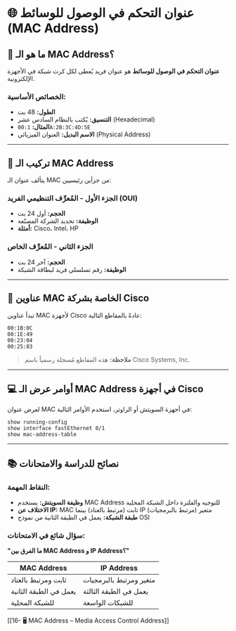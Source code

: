 # 🌐 عنوان التحكم في الوصول للوسائط (MAC Address)

## 📌 ما هو الـ MAC Address؟

**عنوان التحكم في الوصول للوسائط** هو عنوان فريد يُعطى لكل كرت شبكة في الأجهزة الإلكترونية.

### الخصائص الأساسية:

- **الطول:** 48 بت
- **التنسيق:** يُكتب بالنظام السادس عشر (Hexadecimal)
- **المثال:** `00:1A:2B:3C:4D:5E`
- **الاسم البديل:** العنوان الفيزيائي (Physical Address)

---

## 🔧 تركيب الـ MAC Address

يتألف عنوان الـ MAC من جزأين رئيسيين:

### الجزء الأول - المُعرِّف التنظيمي الفريد (OUI)

- **الحجم:** أول 24 بت
- **الوظيفة:** تحديد الشركة المصنّعة
- **أمثلة:** Cisco، Intel، HP

### الجزء الثاني - المُعرِّف الخاص

- **الحجم:** آخر 24 بت
- **الوظيفة:** رقم تسلسلي فريد لبطاقة الشبكة

---

## 🏢 عناوين MAC الخاصة بشركة Cisco

تبدأ عناوين MAC لأجهزة Cisco عادةً بالمقاطع التالية:

```
00:1B:0C
00:1E:49
00:23:04
00:25:83
```

> **ملاحظة:** هذه المقاطع مُسجلة رسمياً باسم Cisco Systems, Inc.

---

## 💻 أوامر عرض الـ MAC Address في أجهزة Cisco

لعرض عنوان MAC في أجهزة السويتش أو الراوتر، استخدم الأوامر التالية:

```
show running-config
show interface fastEthernet 0/1
show mac-address-table
```

---

## 📚 نصائح للدراسة والامتحانات

### النقاط المهمة:

- **وظيفة السويتش:** يستخدم MAC Address للتوجيه والفلترة داخل الشبكة المحلية
- **الاختلاف عن IP:** MAC ثابت (مرتبط بالعتاد) بينما IP متغير (مرتبط بالبرمجيات)
- **طبقة الشبكة:** يعمل في الطبقة الثانية من نموذج OSI

### سؤال شائع في الامتحانات:

**"ما الفرق بين MAC Address و IP Address؟"**

|MAC Address|IP Address|
|---|---|
|ثابت ومرتبط بالعتاد|متغير ومرتبط بالبرمجيات|
|يعمل في الطبقة الثانية|يعمل في الطبقة الثالثة|
|للشبكة المحلية|للشبكات الواسعة|







[[16- 🖥️ MAC Address – Media Access Control Address]]